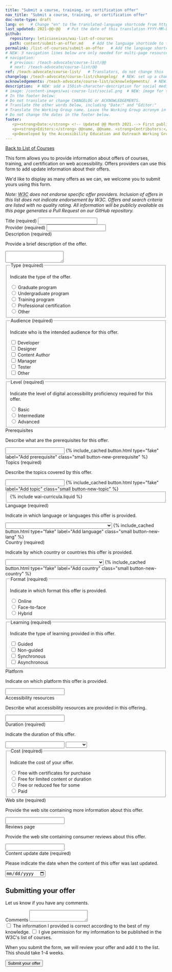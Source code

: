 ```yaml
---
title: "Submit a course, training, or certification offer"
nav_title: "Submit a course, training, or certification offer"
doc-note-type: draft
lang: en   # Change "en" to the translated-language shortcode from https://www.iana.org/assignments/language-subtag-registry/language-subtag-registry
last_updated: 2021-@@-@@   # Put the date of this translation YYYY-MM-DD (with month in the middle)
github:
  repository: leticiaseixas/wai-list-of-courses
  path: content/submit-an-offer.md    # Add the language shortcode to the middle of the filename, for example: content/index.fr.md
permalink: /list-of-courses/submit-an-offer   # Add the language shortcode to the end, with no slash at end, for example: /link/to/page/fr
# NEW: 3 navigation lines below are only needed for multi-page resources where you have previous and next at the bottom. If so, un-comment them; otherwise delete these lines.
# navigation:
  # previous: /teach-advocate/course-list/@@
  # next: /teach-advocate/course-list/@@
ref: /teach-advocate/course-list/   # Translators, do not change this
changelog: /teach-advocate/course-list/changelog/  # NEW: set up a changelog so it's ready for later
acknowledgements: /teach-advocate/course-list/acknowledgements/  # NEW: delete if don't have a separate acknowledgements page. And delete it in the footer below.
description:  # NEW: add a 150ish-character-description for social media   # translate the description
# image: /content-images/wai-course-list/social.png  # NEW: image for social media (leave commented out if we don't have a specific one for this reource)
# In the footer below:
# Do not translate or change CHANGELOG or ACKNOWLEDGEMENTS.
# Translate the other words below, including "Date:" and "Editor:"
# Translate the Working Group name. Leave the Working Group acronym in English.
# Do not change the dates in the footer below.
footer: 
   <p><strong>Date:</strong> <!-- Updated @@ Month 2021.--> First published Month 20@@. CHANGELOG.</p>
   <p><strong>Editors:</strong> @@name, @@name. <strong>Contributors:</strong> @@name, @@name, and <a href="https://www.w3.org/groups/wg/eowg/participants">participants of the EOWG</a>. ACKNOWLEDGEMENTS lists contributors and credits.</p>
   <p>Developed by the Accessibility Education and Outreach Working Group (<a href="http://www.w3.org/WAI/EO/">EOWG</a>). Developed as part of the <a href="https://www.w3.org/WAI/about/projects/wai-coop/">WAI-CooP project</a>, co-funded by the European Commission.</p>
---
```


<div style="grid-column: 4 / span 4">

<style>
{% include css/styles.css %}
main > header { grid-column: 4 / span 4; }
</style>

<a href="../list-of-courses">Back to List of Courses</a>
<p>
This form allows you to provide information about offers of courses, training, and certification on web accessibility. Offers providers can use this form to add update information about their offers. 
</p>
<p>We'd like to display as many offers as we can, we welcome you to submit yours using this form.</p>
<p><em>Note: <abbr title="World Wide Web Consortium">W3C</abbr> does not endorse specific offer providers. Inclusion of offers in this list does not indicate endorsement by W3C. Offers and search criteria are listed with no quality rating. All information will be publicly available as this page generates a Pull Request on our GitHub repository.</em></p> 

<form>

<div class="field">
    <label for="offer-name">Title (required)</label>
    <input type="text" id="offer-name" required>
</div>


<div class="field">
    <label for="offer-provider">Provider (required)</label>
    <input type="text" id="offer-provider" required>
</div>

<div class="field">
    <label for="offer-description">Description (required)</label>
    <p class="expl">Provide a brief description of the offer.</p>
    <textarea id="offer-description" required></textarea>
</div>

<fieldset class="field" id="offer-type">
  <legend class="label">Type (required)</legend>
  <p class="expl">Indicate the type of the offer.</p>

  <div class="radio-field">
    <input type="radio" name="offer-type" id="offer-type-graduate" required>
    <label for="offer-type-graduate">Graduate program</label>
  </div>
  <div class="radio-field">
    <input type="radio" name="offer-type" id="offer-type-undergraduate">
    <label for="offer-type-undergraduate">Undergraduate program</label>
  </div>
  <div class="radio-field">
    <input type="radio" name="offer-type" id="offer-type-training">
    <label for="offer-type-training">Training program</label>
  </div>
  <div class="radio-field">
    <input type="radio" name="offer-type" id="offer-type-certification">
    <label for="offer-type-certification">Professional certification</label>
  </div>
  <div class="radio-field">
    <input type="radio" name="offer-type" id="offer-type-other">
    <label for="offer-type-other">Other</label>
  </div>
</fieldset>

<fieldset class="field" id="offer-audience">
  <legend class="label">Audience (required)</legend>
  <p class="expl">Indicate who is the intended audience for this offer.</p>

  <div class="radio-field">
    <input type="checkbox" name="offer-audience" id="offer-audience-developer" value="offer-audience-developer" required>
    <label for="offer-audience-developer">Developer</label>
  </div>
  <div class="radio-field">
    <input type="checkbox" name="offer-audience" id="offer-audience-designer" value="offer-audience-designer" required>
    <label for="offer-audience-designer">Designer</label>
  </div>
  <div class="radio-field">
    <input type="checkbox" name="offer-audience" id="offer-audience-content-author" value="offer-audience-content-author" required>
    <label for="offer-audience-content-author">Content Author</label>
  </div>
  <div class="radio-field">
    <input type="checkbox" name="offer-audience" id="offer-audience-manager" value="offer-audience-manager" required>
    <label for="offer-audience-manager">Manager</label>
  </div>
  <div class="radio-field">
    <input type="checkbox" name="offer-audience" id="offer-audience-tester" value="offer-audience-tester" required>
    <label for="offer-audience-tester">Tester</label>
  </div>
  <div class="radio-field">
    <input type="checkbox" name="offer-audience" id="offer-audience-other" value="offer-audience-other" required>
    <label for="offer-audience-other">Other</label>
  </div>
</fieldset>

<fieldset class="field" id="offer-level">
  <legend class="label">Level (required)</legend>
  <p class="expl">Indicate the level of digital accessibility proficiency required for this offer.</p>

  <div class="radio-field">
    <input type="radio" name="offer-level" id="offer-level-basic" required>
    <label for="offer-level-basic">Basic</label>
  </div>
  <div class="radio-field">
    <input type="radio" name="offer-level" id="offer-level-intermediate">
    <label for="offer-level-intermediate">Intermediate</label>
  </div>
  <div class="radio-field">
    <input type="radio" name="offer-level" id="offer-level-advanced">
    <label for="offer-level-advanced">Advanced</label>
  </div>
</fieldset>

<div class="field" id="divInputPrerequisite">
    <label for="offer-prerequisites">Prerequisites</label>
    <p class="expl">Describe what are the prerequisites for this offer.</p>
    <input type="text" id="prerequisites1" class="field-prerequisite">
    {% include_cached button.html type="fake" label="Add prerequisite" class="small button-new-prerequisite" %}
</div>

<div class="field" id="divInputTopic">
    <label for="offer-topics" required>Topics (required)</label>
    <p class="expl">Describe the topics covered by this offer.</p>
    <input type="text" id="topics" class="field-topic">
    {% include_cached button.html type="fake" label="Add topic" class="small button-new-topic" %}
</div>

<fieldset id="offer-wai-curricula">
    {% include wai-curricula.liquid %}
</fieldset>

<div class="field" id="divSelectLang">
    <label for="offer-language">Language (required)</label>
    <p class="expl">Indicate in which language or languages this offer is provided.</p>
    <select name="language" id="language" class="field-language select-form" required> 
        <option value=""></option>
        {% for language in site.data.lang %}
            <option value="{{ language[0] }}">{{ language[1].name }} ({{language[1].nativeName }})</option>
        {% endfor %}
    </select>
    {% include_cached button.html type="fake" label="Add language" class="small button-new-lang" %}
</div>

<div class="field" id="divSelectCountry">
    <label for="offer-country">Country (required)</label>
    <p class="expl">Indicate by which country or countries this offer is provided.</p>
    <select name="country" id="country" class="field-country select-form" required>
        <option value=""></option>
        {% for country in site.data.countries %}
            <option value="{{ country[0] }}">{{ country[1].name }} ({{country[1].nativeName}})</option>
        {% endfor %}
    </select>
    {% include_cached button.html type="fake" label="Add country" class="small button-new-country" %}
</div>

<fieldset class="field" id="offer-format">
  <legend class="label">Format (required)</legend>
  <p class="expl">Indicate in which format this offer is provided.</p>
  <div class="radio-field">
    <input type="radio" name="offer-format" id="offer-format-online" required>
    <label for="offer-format-online">Online</label>
  </div>
  <div class="radio-field">
    <input type="radio" name="offer-format" id="offer-format-face-to-face">
    <label for="offer-format-face-to-face">Face-to-face</label>
  </div>
  <div class="radio-field">
    <input type="radio" name="offer-format" id="offer-format-hybrid">
    <label for="offer-format-hybrid">Hybrid</label>
  </div>
</fieldset>


<fieldset class="field" id="offer-learning">
    <legend class="label">Learning (required)</legend>
    <p class="expl">Indicate the type of learning provided in this offer.</p>
    <div class="radio-field">
        <input type="checkbox" id="offer-learning-guided" value="offer-learning-guided" required>
        <label for="offer-learning-guided">Guided</label>
    </div>
    <div class="radio-field">
        <input type="checkbox" id="offer-learning-non-guided" value="offer-learning-non-guided">
        <label for="offer-learning">Non-guided</label>
    </div>
    <div class="radio-field">
        <input type="checkbox" id="offer-learning-synchronous" value="offer-learning-synchronous">
        <label for="offer-learning-synchronous">Synchronous</label>
    </div>
    <div class="radio-field">
        <input type="checkbox" id="offer-learning-asynchronous" value="offer-learning-asynchronous">
        <label for="offer-learning-asynchronous">Asynchronous</label>
    </div>            
</fieldset>

<div class="field">
    <label for="offer-platform">Platform</label>
    <p class="expl">Indicate on which platform this offer is provided.</p>
    <input type="text" id="platform">
</div>

<div class="field">
    <label for="offer-accessibility-resources">Accessibility resources</label>
    <p class="expl">Describe what accessibility resources are provided in this offering.</p>
    <input type="text" id="offer-accessibility-resources">
</div>
<div class="field">
    <label for="offer-duration">Duration (required)</label>
    <p class="expl">Indicate the duration of this offer.</p>
    <input type="number" id="offer-number-duration" class="duration-input" required>
    <select id="offer-unity-duration" class="duration-input" required> 
        <option value=""></option>
        <option value="hours">Hours</option>
        <option value="days">Days</option>
        <option value="weeks">Weeks</option>
        <option value="months">Months</option>
        <option value="years">Years</option>
    </select>
</div>

<fieldset class="field" id="offer-cost">
  <legend class="label">Cost (required)</legend>
  <p class="expl">Indicate the cost of your offer.</p>
  <div class="radio-field">
    <input type="radio" name="offer-cost" id="offer-cost-free-certificates-for-purchase" required>
    <label for="offer-cost-free-certificates-for-purchase">Free with certificates for purchase</label>
  </div>
  <div class="radio-field">
    <input type="radio" name="offer-cost" id="offer-cost-free-limited-time">
    <label for="offer-cost-free-limited-time">Free for limited content or duration</label>
  </div>
  <div class="radio-field">
    <input type="radio" name="offer-cost" id="offer-cost-free-or-reduced-for-some">
    <label for="offer-cost-free-or-reduced-for-some">Free or reduced fee for some</label>
  </div>
  <div class="radio-field">
    <input type="radio" name="offer-cost" id="offer-cost-paid">
    <label for="offer-cost-paid">Paid</label>
  </div>  
</fieldset>

<div class="field">
    <label for="offer-website">Web site (required)</label>
    <p class="expl">Provide the web site containing more information about this offer.</p>
    <input type="url" name="offer-website" id="offer-website" required>
</div>

<div class="field">
    <label for="offer-reviews-page">Reviews page</label>
    <p class="expl">Provide the web site containing consumer reviews about this offer.</p>
    <input type="url" name="offer-reviews-page" id="offer-reviews-page">
</div>
<div class="field">
    <label for="offer-content-update">Content update date (required)</label>
    <p class="expl">Please indicate the date when the content of this offer was last updated.</p>
    <input type="date" id="offer-content-update" required>
</div>

<h2>Submitting your offer</h2>
  <p>Let us know if you have any comments.</p>
  <div class="field">
    <label for="comments">Comments</label>
    <textarea id="comments"></textarea>
  </div>
  <div class="field">
    <label><input type="checkbox" required> The information I provided is correct according to the best of my knowledge.</label>
    <label><input type="checkbox" required> I give permission for my information to be published in the W3C's list of courses.</label>
  </div>
  <p>When you submit the form, we will review your offer and add it to the list. This should take 1-4 weeks.</p>
  <div class="field">
    <button type="submit">Submit your offer</button>
  </div>
</form>



<script>
{% include js/offers.js %}
</script>